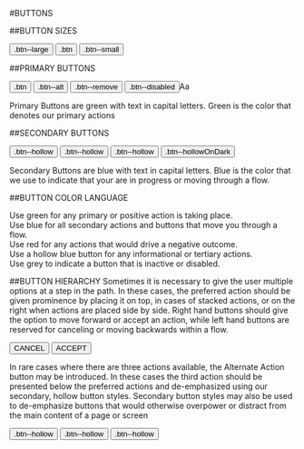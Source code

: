 #BUTTONS

##BUTTON SIZES

<section class="example">
	<article>
		<button class="btn btn--large">.btn--large</button>
		<button class="btn btn--primary">.btn</button>
		<button class="btn btn--small">.btn--small</button>
	</article>
</section>

##PRIMARY BUTTONS

<section class="example">
	<article>
		<button class="btn btn--primary">.btn</button>
		<button class="btn btn--alt">.btn--alt</button>
		<button class="btn btn--remove">.btn--remove</button>
		<button class="btn btn--disabled">.btn--disabled</button
        <h2>Aa</h2>
        <p>Primary Buttons are green with text in capital letters. Green is the color that denotes our primary actions  
            </p>
	</article>
</section>

##SECONDARY BUTTONS

<section class="example">
	<article>
		<button class="btn btn--hollow">.btn--hollow</button>
		<button class="btn btn--hollow">.btn--hollow</button>
		<button class="btn btn--hollow">.btn--hollow</button>
		<button class="btn btn--hollowOnDark">.btn--hollowOnDark</button>
        <p>Secondary Buttons are blue with text in capital letters. Blue is the color that we use to indicate that your are in progress or moving through a flow. 
            </p>
    </article>
</section>

##BUTTON COLOR LANGUAGE
<section class="example">
	<article>
    <p>Use green for any primary or positive action is taking place.</br>Use blue for all secondary actions and buttons that move you through a flow. </br>
    Use red for any actions that would drive a negative outcome. </br>
    Use a hollow blue button for any informational or tertiary actions.</br>
    Use grey to indicate a button that is inactive or disabled.
            </p>
    </article>
</section>

##BUTTON HIERARCHY
Sometimes it is necessary to give the user multiple options at a step in the path. In these cases, the preferred action should be given prominence by placing it on top, in cases of stacked actions, or on the right when actions are placed side by side. Right hand buttons should give the option to move forward or accept an action, while left hand buttons are reserved for canceling or moving backwards within a flow.

<section class="example">
	<article>
		<button class="btn btn--alt">CANCEL</button>
		<button class="btn btn--remove">ACCEPT</button>
	</article>
</section>

In rare cases where there are three actions available, the Alternate Action button may be introduced. In these cases the third action should be presented below the preferred actions and de-emphasized using our secondary, hollow button styles. Secondary button styles may also be used to de-emphasize buttons that would otherwise overpower or distract from the main content of a page or screen
<!--something about buttons used to take one out of a flow/informational-->

<section class="example">
	<article>
		<button class="btn btn--primary">.btn--hollow</button>
		<button class="btn btn--remove">.btn--hollow</button>
		<button class="btn btn--hollow">.btn--hollow</button>
	</article>
</section>

